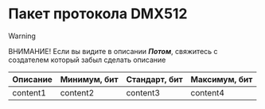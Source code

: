 # Пакет протокола DMX512
> [!WARNING]
> ВНИМАНИЕ! Если вы видите в описании ***Потом***, свяжитесь с создателем который забыл сделать описание


| Описание | Минимум, бит | Стандарт, бит | Максимум, бит |
|--|--|--|--|
| content1 | content2 | content3 | content4|

